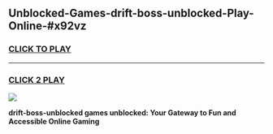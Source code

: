 
## Unblocked-Games-drift-boss-unblocked-Play-Online-#x92vz
<h3>
<a href="https://premium.freeplayer.one?title=drift-boss-unblocked&ref=27F">CLICK TO PLAY</a></h3>
<hr>

<h3>
<a href="https://premium.freeplayer.one?title=drift-boss-unblocked&ref=27F">CLICK 2 PLAY</a>
  
</h3>

<a href="https://premium.freeplayer.one?title=drift-boss-unblocked&ref=27F"><img src="https://clearcache.store/games.png"></a>


**drift-boss-unblocked games unblocked: Your Gateway to Fun and Accessible Online Gaming**
